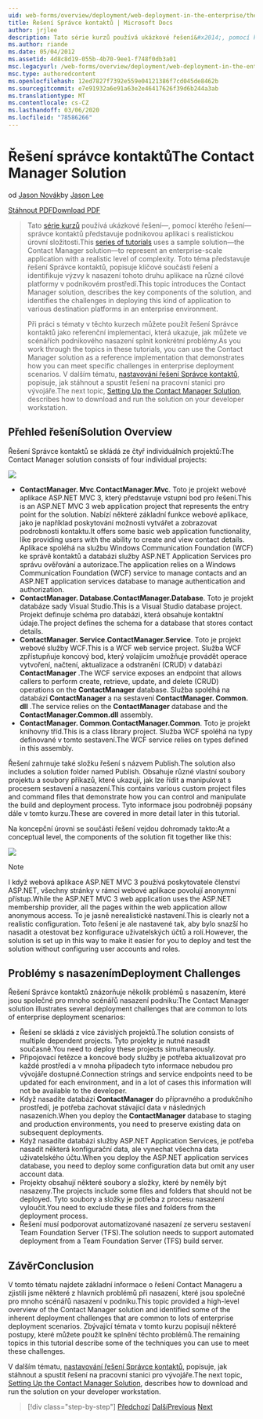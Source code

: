 ```yaml
---
uid: web-forms/overview/deployment/web-deployment-in-the-enterprise/the-contact-manager-solution
title: Řešení Správce kontaktů | Microsoft Docs
author: jrjlee
description: Tato série kurzů používá ukázkové řešení&#x2014;, pomocí kterého řešení&#x2014;správce kontaktů představuje aplikaci na úrovni podniku s reálným Leve...
ms.author: riande
ms.date: 05/04/2012
ms.assetid: 4d8c8d19-055b-4b70-9ee1-f748f0db3a01
msc.legacyurl: /web-forms/overview/deployment/web-deployment-in-the-enterprise/the-contact-manager-solution
msc.type: authoredcontent
ms.openlocfilehash: 12ed7827f7392e559e04121386f7cd045de8462b
ms.sourcegitcommit: e7e91932a6e91a63e2e46417626f39d6b244a3ab
ms.translationtype: MT
ms.contentlocale: cs-CZ
ms.lasthandoff: 03/06/2020
ms.locfileid: "78586266"
---
```

# <a name="the-contact-manager-solution"></a><span data-ttu-id="7ba5c-103">Řešení správce kontaktů</span><span class="sxs-lookup"><span data-stu-id="7ba5c-103">The Contact Manager Solution</span></span>

<span data-ttu-id="7ba5c-104">od [Jason Novák](https://github.com/jrjlee)</span><span class="sxs-lookup"><span data-stu-id="7ba5c-104">by [Jason Lee](https://github.com/jrjlee)</span></span>

[<span data-ttu-id="7ba5c-105">Stáhnout PDF</span><span class="sxs-lookup"><span data-stu-id="7ba5c-105">Download PDF</span></span>](https://msdnshared.blob.core.windows.net/media/MSDNBlogsFS/prod.evol.blogs.msdn.com/CommunityServer.Blogs.Components.WeblogFiles/00/00/00/63/56/8130.DeployingWebAppsInEnterpriseScenarios.pdf)

> <span data-ttu-id="7ba5c-106">Tato [série kurzů](web-deployment-in-the-enterprise.md) používá ukázkové řešení&#x2014;, pomocí kterého řešení&#x2014;správce kontaktů představuje podnikovou aplikaci s realistickou úrovní složitosti.</span><span class="sxs-lookup"><span data-stu-id="7ba5c-106">This [series of tutorials](web-deployment-in-the-enterprise.md) uses a sample solution&#x2014;the Contact Manager solution&#x2014;to represent an enterprise-scale application with a realistic level of complexity.</span></span> <span data-ttu-id="7ba5c-107">Toto téma představuje řešení Správce kontaktů, popisuje klíčové součásti řešení a identifikuje výzvy k nasazení tohoto druhu aplikace na různé cílové platformy v podnikovém prostředí.</span><span class="sxs-lookup"><span data-stu-id="7ba5c-107">This topic introduces the Contact Manager solution, describes the key components of the solution, and identifies the challenges in deploying this kind of application to various destination platforms in an enterprise environment.</span></span>
> 
> <span data-ttu-id="7ba5c-108">Při práci s tématy v těchto kurzech můžete použít řešení Správce kontaktů jako referenční implementaci, která ukazuje, jak můžete ve scénářích podnikového nasazení splnit konkrétní problémy.</span><span class="sxs-lookup"><span data-stu-id="7ba5c-108">As you work through the topics in these tutorials, you can use the Contact Manager solution as a reference implementation that demonstrates how you can meet specific challenges in enterprise deployment scenarios.</span></span> <span data-ttu-id="7ba5c-109">V dalším tématu, [nastavování řešení Správce kontaktů](setting-up-the-contact-manager-solution.md), popisuje, jak stáhnout a spustit řešení na pracovní stanici pro vývojáře.</span><span class="sxs-lookup"><span data-stu-id="7ba5c-109">The next topic, [Setting Up the Contact Manager Solution](setting-up-the-contact-manager-solution.md), describes how to download and run the solution on your developer workstation.</span></span>

## <a name="solution-overview"></a><span data-ttu-id="7ba5c-110">Přehled řešení</span><span class="sxs-lookup"><span data-stu-id="7ba5c-110">Solution Overview</span></span>

<span data-ttu-id="7ba5c-111">Řešení Správce kontaktů se skládá ze čtyř individuálních projektů:</span><span class="sxs-lookup"><span data-stu-id="7ba5c-111">The Contact Manager solution consists of four individual projects:</span></span>

![](the-contact-manager-solution/_static/image1.png)

- <span data-ttu-id="7ba5c-112">**ContactManager. Mvc**.</span><span class="sxs-lookup"><span data-stu-id="7ba5c-112">**ContactManager.Mvc**.</span></span> <span data-ttu-id="7ba5c-113">Toto je projekt webové aplikace ASP.NET MVC 3, který představuje vstupní bod pro řešení.</span><span class="sxs-lookup"><span data-stu-id="7ba5c-113">This is an ASP.NET MVC 3 web application project that represents the entry point for the solution.</span></span> <span data-ttu-id="7ba5c-114">Nabízí některé základní funkce webové aplikace, jako je například poskytování možnosti vytvářet a zobrazovat podrobnosti kontaktu.</span><span class="sxs-lookup"><span data-stu-id="7ba5c-114">It offers some basic web application functionality, like providing users with the ability to create and view contact details.</span></span> <span data-ttu-id="7ba5c-115">Aplikace spoléhá na službu Windows Communication Foundation (WCF) ke správě kontaktů a databázi služby ASP.NET Application Services pro správu ověřování a autorizace.</span><span class="sxs-lookup"><span data-stu-id="7ba5c-115">The application relies on a Windows Communication Foundation (WCF) service to manage contacts and an ASP.NET application services database to manage authentication and authorization.</span></span>
- <span data-ttu-id="7ba5c-116">**ContactManager. Database**.</span><span class="sxs-lookup"><span data-stu-id="7ba5c-116">**ContactManager.Database**.</span></span> <span data-ttu-id="7ba5c-117">Toto je projekt databáze sady Visual Studio.</span><span class="sxs-lookup"><span data-stu-id="7ba5c-117">This is a Visual Studio database project.</span></span> <span data-ttu-id="7ba5c-118">Projekt definuje schéma pro databázi, která obsahuje kontaktní údaje.</span><span class="sxs-lookup"><span data-stu-id="7ba5c-118">The project defines the schema for a database that stores contact details.</span></span>
- <span data-ttu-id="7ba5c-119">**ContactManager. Service**.</span><span class="sxs-lookup"><span data-stu-id="7ba5c-119">**ContactManager.Service**.</span></span> <span data-ttu-id="7ba5c-120">Toto je projekt webové služby WCF.</span><span class="sxs-lookup"><span data-stu-id="7ba5c-120">This is a WCF web service project.</span></span> <span data-ttu-id="7ba5c-121">Služba WCF zpřístupňuje koncový bod, který volajícím umožňuje provádět operace vytvoření, načtení, aktualizace a odstranění (CRUD) v databázi **ContactManager** .</span><span class="sxs-lookup"><span data-stu-id="7ba5c-121">The WCF service exposes an endpoint that allows callers to perform create, retrieve, update, and delete (CRUD) operations on the **ContactManager** database.</span></span> <span data-ttu-id="7ba5c-122">Služba spoléhá na databázi **ContactManager** a na sestavení **ContactManager. Common. dll** .</span><span class="sxs-lookup"><span data-stu-id="7ba5c-122">The service relies on the **ContactManager** database and the **ContactManager.Common.dll** assembly.</span></span>
- <span data-ttu-id="7ba5c-123">**ContactManager. Common**.</span><span class="sxs-lookup"><span data-stu-id="7ba5c-123">**ContactManager.Common**.</span></span> <span data-ttu-id="7ba5c-124">Toto je projekt knihovny tříd.</span><span class="sxs-lookup"><span data-stu-id="7ba5c-124">This is a class library project.</span></span> <span data-ttu-id="7ba5c-125">Služba WCF spoléhá na typy definované v tomto sestavení.</span><span class="sxs-lookup"><span data-stu-id="7ba5c-125">The WCF service relies on types defined in this assembly.</span></span>

<span data-ttu-id="7ba5c-126">Řešení zahrnuje také složku řešení s názvem Publish.</span><span class="sxs-lookup"><span data-stu-id="7ba5c-126">The solution also includes a solution folder named Publish.</span></span> <span data-ttu-id="7ba5c-127">Obsahuje různé vlastní soubory projektu a soubory příkazů, které ukazují, jak lze řídit a manipulovat s procesem sestavení a nasazení.</span><span class="sxs-lookup"><span data-stu-id="7ba5c-127">This contains various custom project files and command files that demonstrate how you can control and manipulate the build and deployment process.</span></span> <span data-ttu-id="7ba5c-128">Tyto informace jsou podrobněji popsány dále v tomto kurzu.</span><span class="sxs-lookup"><span data-stu-id="7ba5c-128">These are covered in more detail later in this tutorial.</span></span>

<span data-ttu-id="7ba5c-129">Na koncepční úrovni se součásti řešení vejdou dohromady takto:</span><span class="sxs-lookup"><span data-stu-id="7ba5c-129">At a conceptual level, the components of the solution fit together like this:</span></span>

![](the-contact-manager-solution/_static/image2.png)

> [!NOTE]
> <span data-ttu-id="7ba5c-130">I když webová aplikace ASP.NET MVC 3 používá poskytovatele členství ASP.NET, všechny stránky v rámci webové aplikace povolují anonymní přístup.</span><span class="sxs-lookup"><span data-stu-id="7ba5c-130">While the ASP.NET MVC 3 web application uses the ASP.NET membership provider, all the pages within the web application allow anonymous access.</span></span> <span data-ttu-id="7ba5c-131">To je jasně nerealistické nastavení.</span><span class="sxs-lookup"><span data-stu-id="7ba5c-131">This is clearly not a realistic configuration.</span></span> <span data-ttu-id="7ba5c-132">Toto řešení je ale nastavené tak, aby bylo snazší ho nasadit a otestovat bez konfigurace uživatelských účtů a rolí.</span><span class="sxs-lookup"><span data-stu-id="7ba5c-132">However, the solution is set up in this way to make it easier for you to deploy and test the solution without configuring user accounts and roles.</span></span>

## <a name="deployment-challenges"></a><span data-ttu-id="7ba5c-133">Problémy s nasazením</span><span class="sxs-lookup"><span data-stu-id="7ba5c-133">Deployment Challenges</span></span>

<span data-ttu-id="7ba5c-134">Řešení Správce kontaktů znázorňuje několik problémů s nasazením, které jsou společné pro mnoho scénářů nasazení podniku:</span><span class="sxs-lookup"><span data-stu-id="7ba5c-134">The Contact Manager solution illustrates several deployment challenges that are common to lots of enterprise deployment scenarios:</span></span>

- <span data-ttu-id="7ba5c-135">Řešení se skládá z více závislých projektů.</span><span class="sxs-lookup"><span data-stu-id="7ba5c-135">The solution consists of multiple dependent projects.</span></span> <span data-ttu-id="7ba5c-136">Tyto projekty je nutné nasadit současně.</span><span class="sxs-lookup"><span data-stu-id="7ba5c-136">You need to deploy these projects simultaneously.</span></span>
- <span data-ttu-id="7ba5c-137">Připojovací řetězce a koncové body služby je potřeba aktualizovat pro každé prostředí a v mnoha případech tyto informace nebudou pro vývojáře dostupné.</span><span class="sxs-lookup"><span data-stu-id="7ba5c-137">Connection strings and service endpoints need to be updated for each environment, and in a lot of cases this information will not be available to the developer.</span></span>
- <span data-ttu-id="7ba5c-138">Když nasadíte databázi **ContactManager** do přípravného a produkčního prostředí, je potřeba zachovat stávající data v následných nasazeních.</span><span class="sxs-lookup"><span data-stu-id="7ba5c-138">When you deploy the **ContactManager** database to staging and production environments, you need to preserve existing data on subsequent deployments.</span></span>
- <span data-ttu-id="7ba5c-139">Když nasadíte databázi služby ASP.NET Application Services, je potřeba nasadit některá konfigurační data, ale vynechat všechna data uživatelského účtu.</span><span class="sxs-lookup"><span data-stu-id="7ba5c-139">When you deploy the ASP.NET application services database, you need to deploy some configuration data but omit any user account data.</span></span>
- <span data-ttu-id="7ba5c-140">Projekty obsahují některé soubory a složky, které by neměly být nasazeny.</span><span class="sxs-lookup"><span data-stu-id="7ba5c-140">The projects include some files and folders that should not be deployed.</span></span> <span data-ttu-id="7ba5c-141">Tyto soubory a složky je potřeba z procesu nasazení vyloučit.</span><span class="sxs-lookup"><span data-stu-id="7ba5c-141">You need to exclude these files and folders from the deployment process.</span></span>
- <span data-ttu-id="7ba5c-142">Řešení musí podporovat automatizované nasazení ze serveru sestavení Team Foundation Server (TFS).</span><span class="sxs-lookup"><span data-stu-id="7ba5c-142">The solution needs to support automated deployment from a Team Foundation Server (TFS) build server.</span></span>

## <a name="conclusion"></a><span data-ttu-id="7ba5c-143">Závěr</span><span class="sxs-lookup"><span data-stu-id="7ba5c-143">Conclusion</span></span>

<span data-ttu-id="7ba5c-144">V tomto tématu najdete základní informace o řešení Contact Manageru a zjistili jsme některé z hlavních problémů při nasazení, které jsou společné pro mnoho scénářů nasazení v podniku.</span><span class="sxs-lookup"><span data-stu-id="7ba5c-144">This topic provided a high-level overview of the Contact Manager solution and identified some of the inherent deployment challenges that are common to lots of enterprise deployment scenarios.</span></span> <span data-ttu-id="7ba5c-145">Zbývající témata v tomto kurzu popisují některé postupy, které můžete použít ke splnění těchto problémů.</span><span class="sxs-lookup"><span data-stu-id="7ba5c-145">The remaining topics in this tutorial describe some of the techniques you can use to meet these challenges.</span></span>

<span data-ttu-id="7ba5c-146">V dalším tématu, [nastavování řešení Správce kontaktů](setting-up-the-contact-manager-solution.md), popisuje, jak stáhnout a spustit řešení na pracovní stanici pro vývojáře.</span><span class="sxs-lookup"><span data-stu-id="7ba5c-146">The next topic, [Setting Up the Contact Manager Solution](setting-up-the-contact-manager-solution.md), describes how to download and run the solution on your developer workstation.</span></span>

> [!div class="step-by-step"]
> <span data-ttu-id="7ba5c-147">[Předchozí](web-deployment-in-the-enterprise.md)
> [Další](setting-up-the-contact-manager-solution.md)</span><span class="sxs-lookup"><span data-stu-id="7ba5c-147">[Previous](web-deployment-in-the-enterprise.md)
[Next](setting-up-the-contact-manager-solution.md)</span></span>
